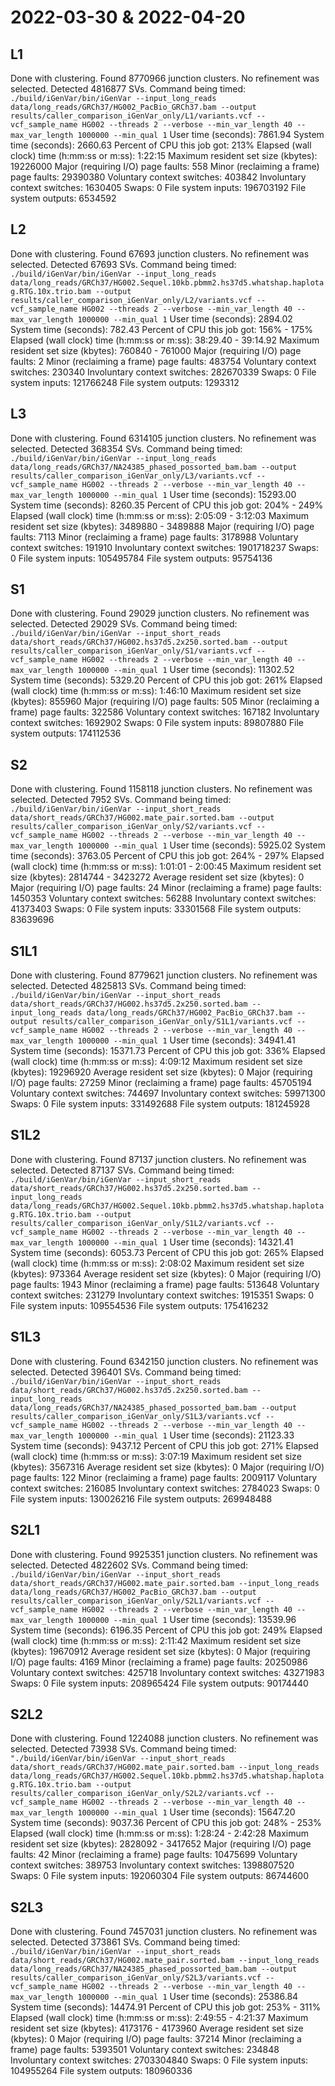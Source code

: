 # 2022-03-30 & 2022-04-20

## L1

Done with clustering. Found 8770966 junction clusters.
No refinement was selected.
Detected 4816877 SVs.
        Command being timed: `./build/iGenVar/bin/iGenVar --input_long_reads data/long_reads/GRCh37/HG002_PacBio_GRCh37.bam --output results/caller_comparison_iGenVar_only/L1/variants.vcf --vcf_sample_name HG002 --threads 2 --verbose --min_var_length 40 --max_var_length 1000000 --min_qual 1`
        User time (seconds): 7861.94
        System time (seconds): 2660.63
        Percent of CPU this job got: 213%
        Elapsed (wall clock) time (h:mm:ss or m:ss): 1:22:15
        Maximum resident set size (kbytes): 19226000
        Major (requiring I/O) page faults: 558
        Minor (reclaiming a frame) page faults: 29390380
        Voluntary context switches: 403842
        Involuntary context switches: 1630405
        Swaps: 0
        File system inputs: 196703192
        File system outputs: 6534592

## L2

Done with clustering. Found 67693 junction clusters.
No refinement was selected.
Detected 67693 SVs.
        Command being timed: `./build/iGenVar/bin/iGenVar --input_long_reads data/long_reads/GRCh37/HG002.Sequel.10kb.pbmm2.hs37d5.whatshap.haplotag.RTG.10x.trio.bam --output results/caller_comparison_iGenVar_only/L2/variants.vcf --vcf_sample_name HG002 --threads 2 --verbose --min_var_length 40 --max_var_length 1000000 --min_qual 1`
        User time (seconds): 2894.02
        System time (seconds): 782.43
        Percent of CPU this job got: 156% - 175%
        Elapsed (wall clock) time (h:mm:ss or m:ss): 38:29.40 - 39:14.92
        Maximum resident set size (kbytes): 760840 - 761000
        Major (requiring I/O) page faults: 2
        Minor (reclaiming a frame) page faults: 483754
        Voluntary context switches: 230340
        Involuntary context switches: 282670339
        Swaps: 0
        File system inputs: 121766248
        File system outputs: 1293312

## L3

Done with clustering. Found 6314105 junction clusters.
No refinement was selected.
Detected 368354 SVs.
        Command being timed: `./build/iGenVar/bin/iGenVar --input_long_reads data/long_reads/GRCh37/NA24385_phased_possorted_bam.bam --output results/caller_comparison_iGenVar_only/L3/variants.vcf --vcf_sample_name HG002 --threads 2 --verbose --min_var_length 40 --max_var_length 1000000 --min_qual 1`
        User time (seconds): 15293.00
        System time (seconds): 8260.35
        Percent of CPU this job got: 204% - 249%
        Elapsed (wall clock) time (h:mm:ss or m:ss): 2:05:09 - 3:12:03
        Maximum resident set size (kbytes): 3489880 - 3489888
        Major (requiring I/O) page faults: 7113
        Minor (reclaiming a frame) page faults: 3178988
        Voluntary context switches: 191910
        Involuntary context switches: 1901718237
        Swaps: 0
        File system inputs: 105495784
        File system outputs: 95754136

## S1

Done with clustering. Found 29029 junction clusters.
No refinement was selected.
Detected 29029 SVs.
        Command being timed: `./build/iGenVar/bin/iGenVar --input_short_reads data/short_reads/GRCh37/HG002.hs37d5.2x250.sorted.bam --output results/caller_comparison_iGenVar_only/S1/variants.vcf --vcf_sample_name HG002 --threads 2 --verbose --min_var_length 40 --max_var_length 1000000 --min_qual 1`
        User time (seconds): 11302.52
        System time (seconds): 5329.20
        Percent of CPU this job got: 261%
        Elapsed (wall clock) time (h:mm:ss or m:ss): 1:46:10
        Maximum resident set size (kbytes): 855960
        Major (requiring I/O) page faults: 505
        Minor (reclaiming a frame) page faults: 322586
        Voluntary context switches: 167182
        Involuntary context switches: 1692902
        Swaps: 0
        File system inputs: 89807880
        File system outputs: 174112536

## S2

Done with clustering. Found 1158118 junction clusters.
No refinement was selected.
Detected 7952 SVs.
        Command being timed: `./build/iGenVar/bin/iGenVar --input_short_reads data/short_reads/GRCh37/HG002.mate_pair.sorted.bam --output results/caller_comparison_iGenVar_only/S2/variants.vcf --vcf_sample_name HG002 --threads 2 --verbose --min_var_length 40 --max_var_length 1000000 --min_qual 1`
        User time (seconds): 5925.02
        System time (seconds): 3763.05
        Percent of CPU this job got: 264% - 297%
        Elapsed (wall clock) time (h:mm:ss or m:ss): 1:01:01 - 2:00:45
        Maximum resident set size (kbytes): 2814744 - 3423272
        Average resident set size (kbytes): 0
        Major (requiring I/O) page faults: 24
        Minor (reclaiming a frame) page faults: 1450353
        Voluntary context switches: 56288
        Involuntary context switches: 41373403
        Swaps: 0
        File system inputs: 33301568
        File system outputs: 83639696

## S1L1

Done with clustering. Found 8779621 junction clusters.
No refinement was selected.
Detected 4825813 SVs.
        Command being timed: `./build/iGenVar/bin/iGenVar --input_short_reads data/short_reads/GRCh37/HG002.hs37d5.2x250.sorted.bam --input_long_reads data/long_reads/GRCh37/HG002_PacBio_GRCh37.bam --output results/caller_comparison_iGenVar_only/S1L1/variants.vcf --vcf_sample_name HG002 --threads 2 --verbose --min_var_length 40 --max_var_length 1000000 --min_qual 1`
        User time (seconds): 34941.41
        System time (seconds): 15371.73
        Percent of CPU this job got: 336%
        Elapsed (wall clock) time (h:mm:ss or m:ss): 4:09:12
        Maximum resident set size (kbytes): 19296920
        Average resident set size (kbytes): 0
        Major (requiring I/O) page faults: 27259
        Minor (reclaiming a frame) page faults: 45705194
        Voluntary context switches: 744697
        Involuntary context switches: 59971300
        Swaps: 0
        File system inputs: 331492688
        File system outputs: 181245928

## S1L2

Done with clustering. Found 87137 junction clusters.
No refinement was selected.
Detected 87137 SVs.
        Command being timed: `./build/iGenVar/bin/iGenVar --input_short_reads data/short_reads/GRCh37/HG002.hs37d5.2x250.sorted.bam --input_long_reads data/long_reads/GRCh37/HG002.Sequel.10kb.pbmm2.hs37d5.whatshap.haplotag.RTG.10x.trio.bam --output results/caller_comparison_iGenVar_only/S1L2/variants.vcf --vcf_sample_name HG002 --threads 2 --verbose --min_var_length 40 --max_var_length 1000000 --min_qual 1`
        User time (seconds): 14321.41
        System time (seconds): 6053.73
        Percent of CPU this job got: 265%
        Elapsed (wall clock) time (h:mm:ss or m:ss): 2:08:02
        Maximum resident set size (kbytes): 973364
        Average resident set size (kbytes): 0
        Major (requiring I/O) page faults: 1943
        Minor (reclaiming a frame) page faults: 513648
        Voluntary context switches: 231279
        Involuntary context switches: 1915351
        Swaps: 0
        File system inputs: 109554536
        File system outputs: 175416232

## S1L3

Done with clustering. Found 6342150 junction clusters.
No refinement was selected.
Detected 396401 SVs.
        Command being timed: `./build/iGenVar/bin/iGenVar --input_short_reads data/short_reads/GRCh37/HG002.hs37d5.2x250.sorted.bam --input_long_reads data/long_reads/GRCh37/NA24385_phased_possorted_bam.bam --output results/caller_comparison_iGenVar_only/S1L3/variants.vcf --vcf_sample_name HG002 --threads 2 --verbose --min_var_length 40 --max_var_length 1000000 --min_qual 1`
        User time (seconds): 21123.33
        System time (seconds): 9437.12
        Percent of CPU this job got: 271%
        Elapsed (wall clock) time (h:mm:ss or m:ss): 3:07:19
        Maximum resident set size (kbytes): 3567316
        Average resident set size (kbytes): 0
        Major (requiring I/O) page faults: 122
        Minor (reclaiming a frame) page faults: 2009117
        Voluntary context switches: 216085
        Involuntary context switches: 2784023
        Swaps: 0
        File system inputs: 130026216
        File system outputs: 269948488

## S2L1

Done with clustering. Found 9925351 junction clusters.
No refinement was selected.
Detected 4822602 SVs.
        Command being timed: `./build/iGenVar/bin/iGenVar --input_short_reads data/short_reads/GRCh37/HG002.mate_pair.sorted.bam --input_long_reads data/long_reads/GRCh37/HG002_PacBio_GRCh37.bam --output results/caller_comparison_iGenVar_only/S2L1/variants.vcf --vcf_sample_name HG002 --threads 2 --verbose --min_var_length 40 --max_var_length 1000000 --min_qual 1`
        User time (seconds): 13539.96
        System time (seconds): 6196.35
        Percent of CPU this job got: 249%
        Elapsed (wall clock) time (h:mm:ss or m:ss): 2:11:42
        Maximum resident set size (kbytes): 19670912
        Average resident set size (kbytes): 0
        Major (requiring I/O) page faults: 4169
        Minor (reclaiming a frame) page faults: 20250986
        Voluntary context switches: 425718
        Involuntary context switches: 43271983
        Swaps: 0
        File system inputs: 208965424
        File system outputs: 90174440

## S2L2

Done with clustering. Found 1224088 junction clusters.
No refinement was selected.
Detected 73938 SVs.
        Command being timed: `"./build/iGenVar/bin/iGenVar --input_short_reads data/short_reads/GRCh37/HG002.mate_pair.sorted.bam --input_long_reads data/long_reads/GRCh37/HG002.Sequel.10kb.pbmm2.hs37d5.whatshap.haplotag.RTG.10x.trio.bam --output results/caller_comparison_iGenVar_only/S2L2/variants.vcf --vcf_sample_name HG002 --threads 2 --verbose --min_var_length 40 --max_var_length 1000000 --min_qual 1`
        User time (seconds): 15647.20
        System time (seconds): 9037.36
        Percent of CPU this job got: 248% - 253%
        Elapsed (wall clock) time (h:mm:ss or m:ss): 1:28:24 - 2:42:28
        Maximum resident set size (kbytes): 2828092 - 3417652
        Major (requiring I/O) page faults: 42
        Minor (reclaiming a frame) page faults: 10475699
        Voluntary context switches: 389753
        Involuntary context switches: 1398807520
        Swaps: 0
        File system inputs: 192060304
        File system outputs: 86744600

## S2L3

Done with clustering. Found 7457031 junction clusters.
No refinement was selected.
Detected 373861 SVs.
        Command being timed: `./build/iGenVar/bin/iGenVar --input_short_reads data/short_reads/GRCh37/HG002.mate_pair.sorted.bam --input_long_reads data/long_reads/GRCh37/NA24385_phased_possorted_bam.bam --output results/caller_comparison_iGenVar_only/S2L3/variants.vcf --vcf_sample_name HG002 --threads 2 --verbose --min_var_length 40 --max_var_length 1000000 --min_qual 1`
        User time (seconds): 25386.84
        System time (seconds): 14474.91
        Percent of CPU this job got: 253% - 311%
        Elapsed (wall clock) time (h:mm:ss or m:ss): 2:49:55 - 4:21:37
        Maximum resident set size (kbytes): 4173176 - 4173960
        Average resident set size (kbytes): 0
        Major (requiring I/O) page faults: 37214
        Minor (reclaiming a frame) page faults: 5393501
        Voluntary context switches: 234848
        Involuntary context switches: 2703304840
        Swaps: 0
        File system inputs: 104955264
        File system outputs: 180960336
